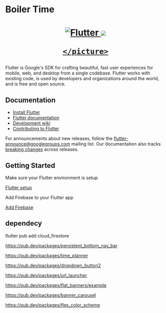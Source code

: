 # Boiler Time

<a href="https://flutter.dev/">
  <h1 align="center">
    <picture>
      <source media="(prefers-color-scheme: dark)" srcset="https://user-images.githubusercontent.com/89869612/197655945-524d6f7d-a44d-49c7-8e18-c6348baa05e6.png">
      <img alt="Flutter" src="https://user-images.githubusercontent.com/89869612/197655945-524d6f7d-a44d-49c7-8e18-c6348baa05e6.png">
       <img src="https://user-images.githubusercontent.com/89869612/212778055-24a0e635-aa1e-4c2e-849e-83f2fc3735fe.jpg">

    </picture>

  </h1>
</a>


Flutter is Google's SDK for crafting beautiful, fast user experiences for
mobile, web, and desktop from a single codebase. Flutter works with existing
code, is used by developers and organizations around the world, and is free and
open source.

## Documentation

* [Install Flutter](https://flutter.dev/get-started/)
* [Flutter documentation](https://docs.flutter.dev/)
* [Development wiki](https://github.com/flutter/flutter/wiki)
* [Contributing to Flutter](https://github.com/flutter/flutter/blob/master/CONTRIBUTING.md)

For announcements about new releases, follow the
[flutter-announce@googlegroups.com](https://groups.google.com/forum/#!forum/flutter-announce)
mailing list. Our documentation also tracks [breaking
changes](https://docs.flutter.dev/release/breaking-changes) across releases.



## Getting Started

Make sure your Flutter environment is setup

[Flutter setup](https://flutter.dev/get-started/)

Add Firebase to your Flutter app

[Add Firebase](https://firebase.google.com/docs/flutter/setup?platform=ios)


    

    
## dependecy

flutter pub add cloud_firestore

https://pub.dev/packages/persistent_bottom_nav_bar

https://pub.dev/packages/time_planner   

https://pub.dev/packages/dropdown_button2

https://pub.dev/packages/url_launcher

https://pub.dev/packages/flat_banners/example

https://pub.dev/packages/banner_carousel

https://pub.dev/packages/flex_color_scheme
